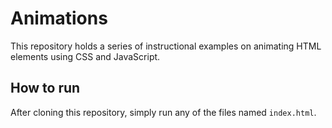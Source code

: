 # Animations

This repository holds a series of instructional examples on animating HTML elements using CSS and JavaScript.

## How to run
After cloning this repository, simply run any of the files named `index.html`.
